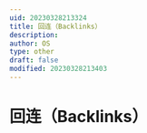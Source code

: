 ```yaml
---
uid: 20230328213324
title: 回连（Backlinks）
description:
author: OS
type: other
draft: false
modified: 20230328213403
---
```


# 回连（Backlinks）
